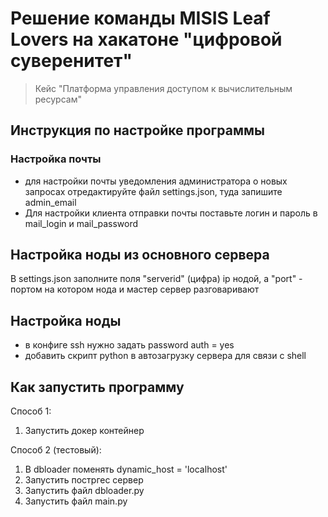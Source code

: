 # Решение команды MISIS Leaf Lovers на хакатоне "цифровой суверенитет"
> Кейс "Платформа управления доступом к вычислительным ресурсам"

## Инструкция по настройке программы
### Настройка почты
- для настройки почты уведомления администратора о новых запросах отредактируйте файл settings.json, туда запишите admin_email
- Для настройки клиента отправки почты поставьте логин и пароль в mail_login и mail_password

## Настройка ноды из основного сервера
В settings.json заполните поля "serverid" (цифра) ip нодой, а "port" - портом на котором нода и мастер сервер разговаривают

## Настройка ноды
- в конфиге ssh нужно задать password auth = yes
- добавить скрипт python в автозагрузку сервера для связи с shell



## Как запустить программу
Способ 1:
1) Запустить докер контейнер

Способ 2 (тестовый):
1) В dbloader поменять dynamic_host = 'localhost'
2) Запустить постргес сервер
3) Запустить файл dbloader.py
4) Запустить файл main.py
